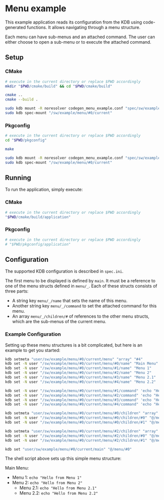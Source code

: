 # Menu example

This example application reads its configuration from the KDB using code-generated functions.
It allows navigating through a menu structure.

Each menu can have sub-menus and an attached command. The user can either choose to open a sub-menu or to execute the
attached command.

## Setup

### CMake

```sh
# execute in the current directory or replace $PWD accordingly
mkdir "$PWD/cmake/build" && cd "$PWD/cmake/build"

cmake ..
cmake --build .

sudo kdb mount -R noresolver codegen_menu_example.conf "spec/sw/example/menu/#0/current" specload "app=$PWD/application"
sudo kdb spec-mount "/sw/example/menu/#0/current"
```

### Pkgconfig

```sh
# execute in the current directory or replace $PWD accordingly
cd "$PWD/pkgconfig"

make

sudo kdb mount -R noresolver codegen_menu_example.conf "spec/sw/example/menu/#0/current" specload "app=$PWD/application"
sudo kdb spec-mount "/sw/example/menu/#0/current"
```

## Running

To run the application, simply execute:

### CMake

```sh
# execute in the current directory or replace $PWD accordingly
"$PWD/cmake/build/application"
```

### Pkgconfig

```sh
# execute in the current directory or replace $PWD accordingly
# "$PWD/pkgconfig/application"
```

## Configuration

The supported KDB configuration is described in `spec.ini`.

The first menu to be displayed is defined by `main`. It must be a reference to one of the menu structs defined in
`menu/_`. Each of these structs consists of three parts:

- A string key `menu/_/name` that sets the name of this menu.
- Another string key `menu/_/command` to set the attached command for this menu.
- An array `menu/_/children/#` of references to the other menu structs, which are the sub-menus of the current menu.

### Example Configuration

Setting up these menu structures is a bit complicated, but here is an example to get you started:

```sh
kdb setmeta "user/sw/example/menu/#0/current/menu" "array" "#4"
kdb set -N user "/sw/example/menu/#0/current/menu/#0/name" "Main Menu"
kdb set -N user "/sw/example/menu/#0/current/menu/#1/name" "Menu 1"
kdb set -N user "/sw/example/menu/#0/current/menu/#2/name" "Menu 2"
kdb set -N user "/sw/example/menu/#0/current/menu/#3/name" "Menu 2.1"
kdb set -N user "/sw/example/menu/#0/current/menu/#4/name" "Menu 2.2"

kdb set -N user "/sw/example/menu/#0/current/menu/#1/command" 'echo "Hello from Menu 1"'
kdb set -N user "/sw/example/menu/#0/current/menu/#2/command" 'echo "Hello from Menu 2"'
kdb set -N user "/sw/example/menu/#0/current/menu/#3/command" 'echo "Hello from Menu 2.1"'
kdb set -N user "/sw/example/menu/#0/current/menu/#4/command" 'echo "Hello from Menu 2.2"'

kdb setmeta "user/sw/example/menu/#0/current/menu/#0/children" "array" "#1"
kdb set -N user "/sw/example/menu/#0/current/menu/#0/children/#0" "@/menu/#1"
kdb set -N user "/sw/example/menu/#0/current/menu/#0/children/#1" "@/menu/#2"

kdb setmeta "user/sw/example/menu/#0/current/menu/#2/children" "array" "#1"
kdb set -N user "/sw/example/menu/#0/current/menu/#2/children/#0" "@/menu/#3"
kdb set -N user "/sw/example/menu/#0/current/menu/#2/children/#1" "@/menu/#4"

kdb set "user/sw/example/menu/#0/current/main" "@/menu/#0"
```

The shell script above sets up this simple menu structure:

Main Menu:

- Menu 1: `echo "Hello from Menu 1"`
- Menu 2: `echo "Hello from Menu 2"`
  - Menu 2.1: `echo "Hello from Menu 2.1"`
  - Menu 2.2: `echo "Hello from Menu 2.2"`
